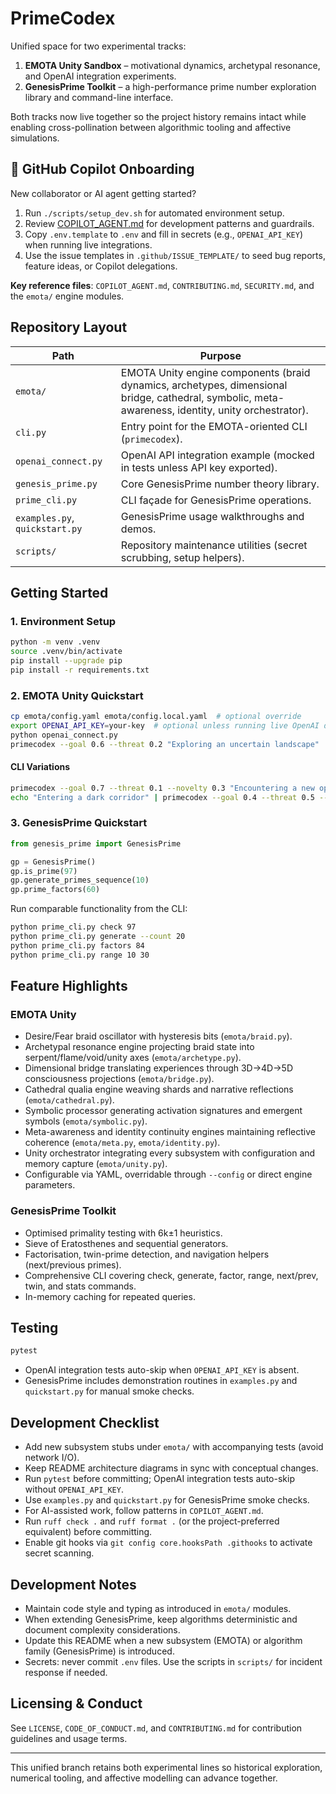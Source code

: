 # PrimeCodex

Unified space for two experimental tracks:

1. **EMOTA Unity Sandbox** – motivational dynamics, archetypal resonance, and OpenAI integration experiments.
2. **GenesisPrime Toolkit** – a high-performance prime number exploration library and command-line interface.

Both tracks now live together so the project history remains intact while enabling cross-pollination between algorithmic tooling and affective simulations.

## 🤖 GitHub Copilot Onboarding

New collaborator or AI agent getting started?

1. Run `./scripts/setup_dev.sh` for automated environment setup.
2. Review [COPILOT_AGENT.md](COPILOT_AGENT.md) for development patterns and guardrails.
3. Copy `.env.template` to `.env` and fill in secrets (e.g., `OPENAI_API_KEY`) when running live integrations.
4. Use the issue templates in `.github/ISSUE_TEMPLATE/` to seed bug reports, feature ideas, or Copilot delegations.

**Key reference files**: `COPILOT_AGENT.md`, `CONTRIBUTING.md`, `SECURITY.md`, and the `emota/` engine modules.

## Repository Layout

| Path | Purpose |
|------|---------|
| `emota/` | EMOTA Unity engine components (braid dynamics, archetypes, dimensional bridge, cathedral, symbolic, meta-awareness, identity, unity orchestrator).
| `cli.py` | Entry point for the EMOTA-oriented CLI (`primecodex`).
| `openai_connect.py` | OpenAI API integration example (mocked in tests unless API key exported).
| `genesis_prime.py` | Core GenesisPrime number theory library.
| `prime_cli.py` | CLI façade for GenesisPrime operations.
| `examples.py`, `quickstart.py` | GenesisPrime usage walkthroughs and demos.
| `scripts/` | Repository maintenance utilities (secret scrubbing, setup helpers).

## Getting Started

### 1. Environment Setup

```bash
python -m venv .venv
source .venv/bin/activate
pip install --upgrade pip
pip install -r requirements.txt
```

### 2. EMOTA Unity Quickstart

```bash
cp emota/config.yaml emota/config.local.yaml  # optional override
export OPENAI_API_KEY=your-key  # optional unless running live OpenAI demo
python openai_connect.py
primecodex --goal 0.6 --threat 0.2 "Exploring an uncertain landscape"
```

#### CLI Variations

```bash
primecodex --goal 0.7 --threat 0.1 --novelty 0.3 "Encountering a new opportunity"
echo "Entering a dark corridor" | primecodex --goal 0.4 --threat 0.5 --pretty
```

### 3. GenesisPrime Quickstart

```python
from genesis_prime import GenesisPrime

gp = GenesisPrime()
gp.is_prime(97)
gp.generate_primes_sequence(10)
gp.prime_factors(60)
```

Run comparable functionality from the CLI:

```bash
python prime_cli.py check 97
python prime_cli.py generate --count 20
python prime_cli.py factors 84
python prime_cli.py range 10 30
```

## Feature Highlights

### EMOTA Unity

- Desire/Fear braid oscillator with hysteresis bits (`emota/braid.py`).
- Archetypal resonance engine projecting braid state into serpent/flame/void/unity axes (`emota/archetype.py`).
- Dimensional bridge translating experiences through 3D→4D→5D consciousness projections (`emota/bridge.py`).
- Cathedral qualia engine weaving shards and narrative reflections (`emota/cathedral.py`).
- Symbolic processor generating activation signatures and emergent symbols (`emota/symbolic.py`).
- Meta-awareness and identity continuity engines maintaining reflective coherence (`emota/meta.py`, `emota/identity.py`).
- Unity orchestrator integrating every subsystem with configuration and memory capture (`emota/unity.py`).
- Configurable via YAML, overridable through `--config` or direct engine parameters.

### GenesisPrime Toolkit

- Optimised primality testing with 6k±1 heuristics.
- Sieve of Eratosthenes and sequential generators.
- Factorisation, twin-prime detection, and navigation helpers (next/previous primes).
- Comprehensive CLI covering check, generate, factor, range, next/prev, twin, and stats commands.
- In-memory caching for repeated queries.

## Testing

```bash
pytest
```

- OpenAI integration tests auto-skip when `OPENAI_API_KEY` is absent.
- GenesisPrime includes demonstration routines in `examples.py` and `quickstart.py` for manual smoke checks.

## Development Checklist

- Add new subsystem stubs under `emota/` with accompanying tests (avoid network I/O).
- Keep README architecture diagrams in sync with conceptual changes.
- Run `pytest` before committing; OpenAI integration tests auto-skip without `OPENAI_API_KEY`.
- Use `examples.py` and `quickstart.py` for GenesisPrime smoke checks.
- For AI-assisted work, follow patterns in `COPILOT_AGENT.md`.
- Run `ruff check .` and `ruff format .` (or the project-preferred equivalent) before committing.
- Enable git hooks via `git config core.hooksPath .githooks` to activate secret scanning.

## Development Notes

- Maintain code style and typing as introduced in `emota/` modules.
- When extending GenesisPrime, keep algorithms deterministic and document complexity considerations.
- Update this README when a new subsystem (EMOTA) or algorithm family (GenesisPrime) is introduced.
- Secrets: never commit `.env` files. Use the scripts in `scripts/` for incident response if needed.

## Licensing & Conduct

See `LICENSE`, `CODE_OF_CONDUCT.md`, and `CONTRIBUTING.md` for contribution guidelines and usage terms.

---

This unified branch retains both experimental lines so historical exploration, numerical tooling, and affective modelling can advance together.
